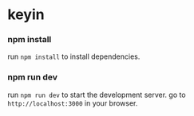 # keyin

### npm install

run `npm install` to install dependencies.

### npm run dev

run `npm run dev` to start the development server. go to `http://localhost:3000` in your browser.

